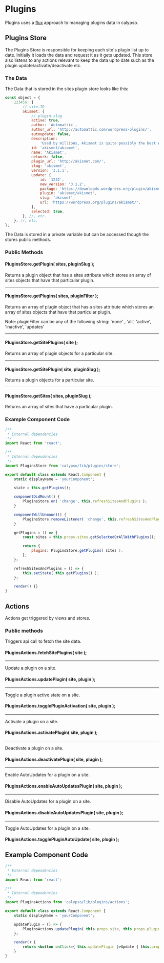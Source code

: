 # Plugins

Plugins uses a [flux](https://facebook.github.io/flux/docs/overview.html#content) approach to managing plugins data in calypso.

## Plugins Store

The Plugins Store is responsible for keeping each site's plugin list up to date. Initially it loads the data and request it as it gets updated. This store also listens to any actions relevant to keep the data up to date such as the plugin update/activate/deactivate etc.

### The Data

The Data that is stored in the sites plugin store looks like this:

```js
const object = {
	123456: {
		// site.ID
		akismet: {
			// plugin.slug
			active: true,
			author: 'Automattic',
			author_url: 'http://automattic.com/wordpress-plugins/',
			autoupdate: false,
			description:
				'Used by millions, Akismet is quite possibly the best way in the world to <strong>protect your blog from comment and trackback spam</strong>. It keeps your site protected from spam even while you sleep. To get started: 1) Click the "Activate" link to the left of this description, 2) <a href="http://akismet.com/get/">Sign up for an Akismet API key</a>, and 3) Go to your Akismet configuration page, and save your API key.',
			id: 'akismet/akismet',
			name: 'Akismet',
			network: false,
			plugin_url: 'http://akismet.com/',
			slug: 'akismet',
			version: '3.1.1',
			update: {
				id: '1232',
				new_version: '3.1.2',
				package: 'https://downloads.wordpress.org/plugin/akismet.1.6.zip',
				plugin: 'akismet/akismet',
				slug: 'akismet',
				url: 'https://wordpress.org/plugins/akismet/',
			},
			selected: true,
		}, //, etc.
	}, //, etc.
};
```

The Data is stored in a private variable but can be accessed though the stores public methods.

### Public Methods

#### PluginsStore.getPlugin( sites, pluginSlug );

Returns a plugin object that has a sites attribute which stores an array of sites objects that have that particular plugin.

---

#### PluginsStore.getPlugins( sites, pluginFilter );

Returns an array of plugin object that has a sites attribute which stores an array of sites objects that have that particular plugin.

Note: pluginFilter can be any of the following string: 'none' , 'all', 'active', 'inactive', 'updates'

---

#### PluginsStore.getSitePlugins( site );

Returns an array of plugin objects for a particular site.

---

#### PluginsStore.getSitePlugin( site, pluginSlug );

Returns a plugin objects for a particular site.

---

#### PluginsStore.getSites( sites, pluginSlug );

Returns an array of sites that have a particular plugin.

### Example Component Code

```js
/**
 * External dependencies
 */
import React from 'react';

/**
 * Internal dependencies
 */
import PluginsStore from 'calypso/lib/plugins/store';

export default class extends React.Component {
	static displayName = 'yourComponent';

	state = this.getPlugins();

	componentDidMount() {
		PluginsStore.on( 'change', this.refreshSitesAndPlugins );
	}

	componentWillUnmount() {
		PluginsStore.removeListener( 'change', this.refreshSitesAndPlugins );
	}

	getPlugins = () => {
		const sites = this.props.sites.getSelectedOrAllWithPlugins();

		return {
			plugins: PluginsStore.getPlugins( sites ),
		};
	};

	refreshSitesAndPlugins = () => {
		this.setState( this.getPlugins() );
	};

	render() {}
}
```

## Actions

Actions get triggered by views and stores.

### Public methods

Triggers api call to fetch the site data.

#### PluginsActions.fetchSitePlugins( site );

---

Update a plugin on a site.

#### PluginsActions.updatePlugin( site, plugin );

---

Toggle a plugin active state on a site.

#### PluginsActions.togglePluginActivation( site, plugin );

---

Activate a plugin on a site.

#### PluginsActions.activatePlugin( site, plugin );

---

Deactivate a plugin on a site.

#### PluginsActions.deactivatePlugin( site, plugin );

---

Enable AutoUpdates for a plugin on a site.

#### PluginsActions.enableAutoUpdatesPlugin( site, plugin );

---

Disable AutoUpdates for a plugin on a site.

#### PluginsActions.disableAutoUpdatesPlugin( site, plugin );

---

Toggle AutoUpdates for a plugin on a site.

#### PluginsActions.togglePluginAutoUpdate( site, plugin );

## Example Component Code

```jsx
/**
 * External dependencies
 */
import React from 'react';

/**
 * Internal dependencies
 */
import PluginsActions from 'calypso/lib/plugins/actions';

export default class extends React.Component {
	static displayName = 'yourComponent';

	updatePlugin = () => {
		PluginsActions.updatePlugin( this.props.site, this.props.plugin );
	};

	render() {
		return <button onClick={ this.updatePlugin }>Update { this.props.plugin.name }</button>;
	}
}
```
